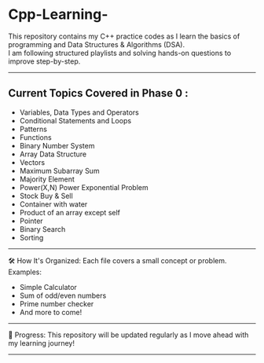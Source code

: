 # Cpp-Learning-
This repository contains my C++ practice codes as I learn the basics of programming and Data Structures & Algorithms (DSA).  
I am following structured playlists and solving hands-on questions to improve step-by-step.

---

## Current Topics Covered in Phase 0 :
- Variables, Data Types and Operators
- Conditional Statements and Loops
- Patterns
- Functions
- Binary Number System
- Array Data Structure
- Vectors
- Maximum Subarray Sum
- Majority Element
- Power(X,N) Power Exponential Problem
- Stock Buy & Sell
- Container with water
- Product of an array except self
- Pointer
- Binary Search
- Sorting

---

🛠️ How It's Organized:
Each file covers a small concept or problem.  
Examples:
- Simple Calculator
- Sum of odd/even numbers
- Prime number checker
- And more to come!

---

📅 Progress:
This repository will be updated regularly as I move ahead with my learning journey!

---

